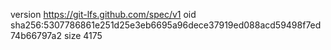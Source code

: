 version https://git-lfs.github.com/spec/v1
oid sha256:5307786861e251d25e3eb6695a96dece37919ed088acd59498f7ed74b66797a2
size 4175
